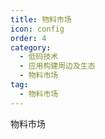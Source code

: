 ```yaml
---
title: 物料市场
icon: config
order: 4
category:
  - 低码技术
  - 应用构建周边及生态
  - 物料市场
tag:
  - 物料市场
---
```


物料市场




